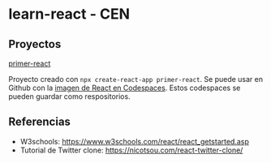 # learn-react - CEN

## Proyectos

[primer-react](./primer-react/)

Proyecto creado con `npx create-react-app primer-react`. Se puede usar en Github con la [imagen de React en Codespaces](https://github.com/github/codespaces-react). Estos codespaces se pueden guardar como respositorios.

## Referencias

- W3schools: https://www.w3schools.com/react/react_getstarted.asp
- Tutorial de Twitter clone: https://nicotsou.com/react-twitter-clone/